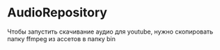 # AudioRepository

Чтобы запустить скачивание аудио для youtube, нужно скопировать папку ffmpeg из ассетов в папку bin
